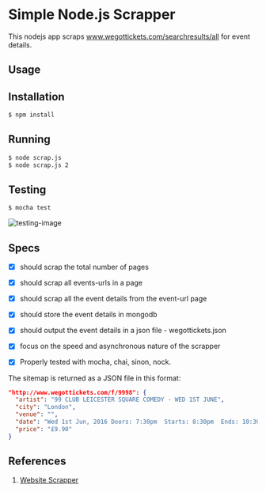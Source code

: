 Simple Node.js Scrapper
===================

This nodejs app scraps www.wegottickets.com/searchresults/all for event details.

## Usage

Installation
-----------
```sh
$ npm install
```

Running
-----------
```sh
$ node scrap.js 
$ node scrap.js 2
```

Testing
-----------
```sh
$ mocha test
```
![testing-image](https://raw.githubusercontent.com/swarnavinash/Scrapper-wegotticket/master/Mochaunitest.png)


## Specs

- [x] should scrap the total number of pages
- [x] should scrap all events-urls in a page
- [x] should scrap all the event details from the event-url page
- [x] should store the event details in mongodb
- [x] should output the event details in a json file - wegottickets.json
- [x] focus on the speed and asynchronous nature of the scrapper
- [x] Properly tested with mocha, chai, sinon, nock. 


The sitemap is returned as a JSON file in this format:

```json
"http://www.wegottickets.com/f/9998": {
  "artist": "99 CLUB LEICESTER SQUARE COMEDY - WED 1ST JUNE",
  "city": "London",
  "venue": "",
  "date": "Wed 1st Jun, 2016 Doors: 7:30pm  Starts: 8:30pm  Ends: 10:30pm",
  "price": "£9.90"
}
```

## References
1. [Website Scrapper](https://sitescraper.googlecode.com/files/sitescraper.pdf)